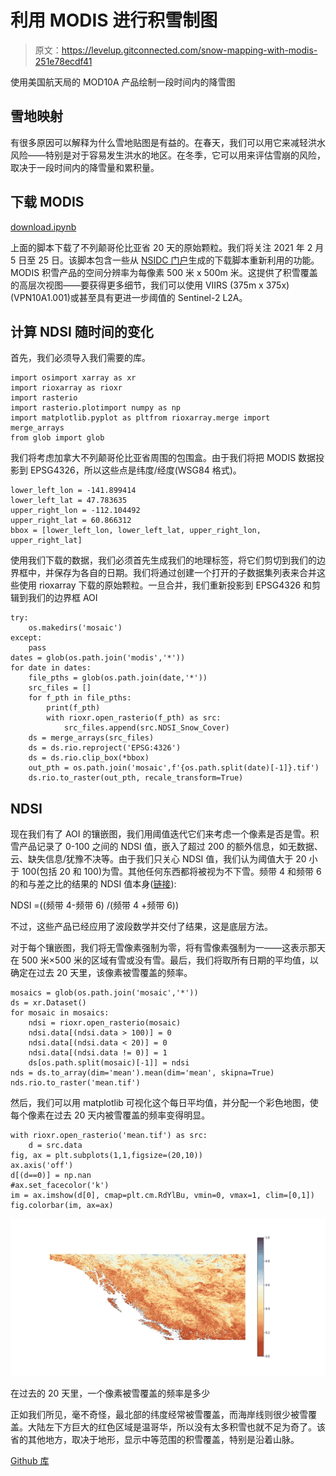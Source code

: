 # 利用 MODIS 进行积雪制图

> 原文：<https://levelup.gitconnected.com/snow-mapping-with-modis-251e78ecdf41>

使用美国航天局的 MOD10A 产品绘制一段时间内的降雪图

## 雪地映射

有很多原因可以解释为什么雪地贴图是有益的。在春天，我们可以用它来减轻洪水风险——特别是对于容易发生洪水的地区。在冬季，它可以用来评估雪崩的风险，取决于一段时间内的降雪量和累积量。

## 下载 MODIS

[download.ipynb](https://github.com/BnJam/modis_snowmapping/blob/main/download.ipynb)

上面的脚本下载了不列颠哥伦比亚省 20 天的原始颗粒。我们将关注 2021 年 2 月 5 日至 25 日。该脚本包含一些从 [NSIDC 门户](https://nsidc.org/data/mod10a1)生成的下载脚本重新利用的功能。MODIS 积雪产品的空间分辨率为每像素 500 米 x 500m 米。这提供了积雪覆盖的高层次视图——要获得更多细节，我们可以使用 VIIRS (375m x 375x)(VPN10A1.001)或甚至具有更进一步阈值的 Sentinel-2 L2A。

## 计算 NDSI 随时间的变化

首先，我们必须导入我们需要的库。

```
import osimport xarray as xr
import rioxarray as rioxr
import rasterio
import rasterio.plotimport numpy as np
import matplotlib.pyplot as pltfrom rioxarray.merge import merge_arrays
from glob import glob
```

我们将考虑加拿大不列颠哥伦比亚省周围的包围盒。由于我们将把 MODIS 数据投影到 EPSG4326，所以这些点是纬度/经度(WSG84 格式)。

```
lower_left_lon = -141.899414
lower_left_lat = 47.783635
upper_right_lon = -112.104492
upper_right_lat = 60.866312
bbox = [lower_left_lon, lower_left_lat, upper_right_lon, upper_right_lat]
```

使用我们下载的数据，我们必须首先生成我们的地理标签，将它们剪切到我们的边界框中，并保存为各自的日期。我们将通过创建一个打开的子数据集列表来合并这些使用 rioxarray 下载的原始颗粒。一旦合并，我们重新投影到 EPSG4326 和剪辑到我们的边界框 AOI

```
try:
    os.makedirs('mosaic')
except:
    pass
dates = glob(os.path.join('modis','*'))
for date in dates:
    file_pths = glob(os.path.join(date,'*'))
    src_files = []
    for f_pth in file_pths:
        print(f_pth)
        with rioxr.open_rasterio(f_pth) as src:
            src_files.append(src.NDSI_Snow_Cover)
    ds = merge_arrays(src_files)
    ds = ds.rio.reproject('EPSG:4326')
    ds = ds.rio.clip_box(*bbox)
    out_pth = os.path.join('mosaic',f'{os.path.split(date)[-1]}.tif')
    ds.rio.to_raster(out_pth, recale_transform=True)
```

## NDSI

现在我们有了 AOI 的镶嵌图，我们用阈值迭代它们来考虑一个像素是否是雪。积雪产品记录了 0-100 之间的 NDSI 值，嵌入了超过 200 的额外信息，如无数据、云、缺失信息/犹豫不决等。由于我们只关心 NDSI 值，我们认为阈值大于 20 小于 100(包括 20 和 100)为雪。其他任何东西都将被视为不下雪。频带 4 和频带 6 的和与差之比的结果的 NDSI 值本身([链接](https://nsidc.org/support/faq/what-ndsi-snow-cover-and-how-does-it-compare-fsc)):

NDSI =((频带 4-频带 6) /(频带 4 +频带 6))

不过，这些产品已经应用了波段数学并交付了结果，这是底层方法。

对于每个镶嵌图，我们将无雪像素强制为零，将有雪像素强制为一——这表示那天在 500 米×500 米的区域有雪或没有雪。最后，我们将取所有日期的平均值，以确定在过去 20 天里，该像素被雪覆盖的频率。

```
mosaics = glob(os.path.join('mosaic','*'))
ds = xr.Dataset()
for mosaic in mosaics:
    ndsi = rioxr.open_rasterio(mosaic)
    ndsi.data[(ndsi.data > 100)] = 0
    ndsi.data[(ndsi.data < 20)] = 0
    ndsi.data[(ndsi.data != 0)] = 1
    ds[os.path.split(mosaic)[-1]] = ndsi
nds = ds.to_array(dim='mean').mean(dim='mean', skipna=True)
nds.rio.to_raster('mean.tif')
```

然后，我们可以用 matplotlib 可视化这个每日平均值，并分配一个彩色地图，使每个像素在过去 20 天内被雪覆盖的频率变得明显。

```
with rioxr.open_rasterio('mean.tif') as src:
    d = src.data
fig, ax = plt.subplots(1,1,figsize=(20,10))
ax.axis('off')
d[(d==0)] = np.nan
#ax.set_facecolor('k')
im = ax.imshow(d[0], cmap=plt.cm.RdYlBu, vmin=0, vmax=1, clim=[0,1])
fig.colorbar(im, ax=ax)
```

![](img/351caf685524b1b4e927865af18448b3.png)

在过去的 20 天里，一个像素被雪覆盖的频率是多少

正如我们所见，毫不奇怪，最北部的纬度经常被雪覆盖，而海岸线则很少被雪覆盖。大陆左下方巨大的红色区域是温哥华，所以没有太多积雪也就不足为奇了。该省的其他地方，取决于地形，显示中等范围的积雪覆盖，特别是沿着山脉。

[Github 库](https://github.com/BnJam/modis_snowmapping)